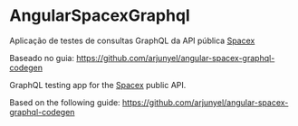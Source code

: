 # AngularSpacexGraphql

Aplicação de testes de consultas GraphQL da API pública [Spacex](https://api.spacex.land/graphql/)

Baseado no guia: https://github.com/arjunyel/angular-spacex-graphql-codegen

GraphQL testing app for the [Spacex](https://api.spacex.land/graphql/) public API.

Based on the following guide: https://github.com/arjunyel/angular-spacex-graphql-codegen
